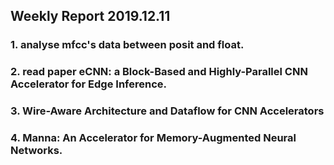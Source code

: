 ## Weekly Report 2019.12.11


### 1. analyse mfcc's data between posit and float.

### 2. read paper eCNN: a Block-Based and Highly-Parallel CNN Accelerator for Edge Inference. 

### 3. Wire-Aware Architecture and Dataflow for CNN Accelerators

### 4. Manna: An Accelerator for Memory-Augmented Neural Networks. 
